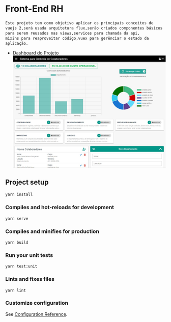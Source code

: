 # Front-End RH
```
Este projeto tem como objetivo aplicar os principais conceitos de vuejs 2,será usada arquitetura flux,serão criados componentes básicos para serem reusados nas views,services para chamada da api,
mixins para reaproveitar código,vuex para gerênciar o estado da aplicação.
```
* Dashboard do Projeto
![alt](/public/docs/dash.jpg)

## Project setup
```
yarn install
```

### Compiles and hot-reloads for development
```
yarn serve
```

### Compiles and minifies for production
```
yarn build
```

### Run your unit tests
```
yarn test:unit
```

### Lints and fixes files
```
yarn lint
```

### Customize configuration
See [Configuration Reference](https://cli.vuejs.org/config/).
